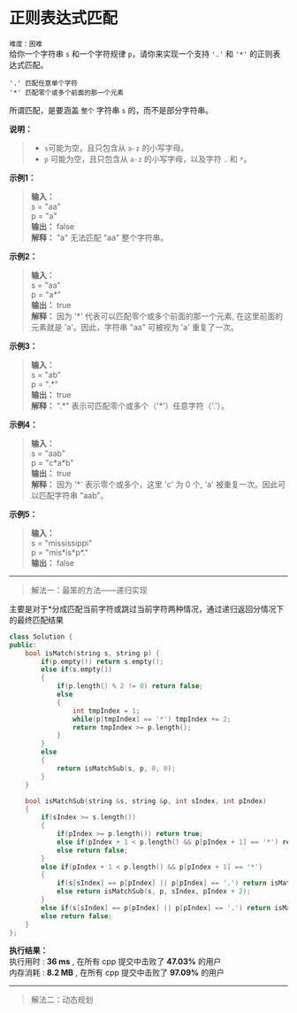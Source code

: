 # 正则表达式匹配 #  
`难度：困难`  
给你一个字符串 `s` 和一个字符规律 `p`，请你来实现一个支持 `'.'` 和 `'*'` 的正则表达式匹配。  
```
'.' 匹配任意单个字符
'*' 匹配零个或多个前面的那一个元素
```  
所谓匹配，是要涵盖 `整个` 字符串 `s` 的，而不是部分字符串。  

**说明：**  
>- `s`可能为空，且只包含从 `a-z` 的小写字母。  
>- `p` 可能为空，且只包含从 `a-z` 的小写字母，以及字符 `.` 和 `*`。  

**示例1：**  
>**输入：**   
s = "aa"  
p = "a"   
>**输出：** false  
>**解释：** "a" 无法匹配 "aa" 整个字符串。  

**示例2：**  
>**输入：**  
s = "aa"  
p = "a*"  
>**输出：** true  
>**解释：** 因为 '*' 代表可以匹配零个或多个前面的那一个元素, 在这里前面的元素就是 'a'。因此，字符串 "aa" 可被视为 'a' 重复了一次。  

**示例3：**  
>**输入：**  
s = "ab"  
p = ".*"  
>**输出：** true    
>**解释：** ".\*" 表示可匹配零个或多个（'\*'）任意字符（'.'）。 

**示例4：**  
>**输入：**  
s = "aab"  
p = "c\*a\*b"  
>**输出：** true    
>**解释：** 因为 '*' 表示零个或多个，这里 'c' 为 0 个, 'a' 被重复一次。因此可以匹配字符串 "aab"。  

**示例5：**  
>**输入：**  
s = "mississippi"  
p = "mis\*is\*p\*."  
>**输出：** false    

---
>解法一：最笨的方法——递归实现  

主要是对于*分成匹配当前字符或跳过当前字符两种情况，通过递归返回分情况下的最终匹配结果
```C++
class Solution {
public:
    bool isMatch(string s, string p) {
        if(p.empty()) return s.empty();
        else if(s.empty())
        {
            if(p.length() % 2 != 0) return false;
            else
            {
                int tmpIndex = 1;
                while(p[tmpIndex] == '*') tmpIndex += 2;
                return tmpIndex >= p.length();
            }
        }
        else
        {
            return isMatchSub(s, p, 0, 0);
        }
    }

    bool isMatchSub(string &s, string &p, int sIndex, int pIndex)
    {
        if(sIndex >= s.length())
        {
            if(pIndex >= p.length()) return true;
            else if(pIndex + 1 < p.length() && p[pIndex + 1] == '*') return isMatchSub(s, p, sIndex, pIndex + 2);
            else return false;
        }
        else if(pIndex + 1 < p.length() && p[pIndex + 1] == '*')
        {
            if(s[sIndex] == p[pIndex] || p[pIndex] == '.') return isMatchSub(s, p, sIndex + 1, pIndex) || isMatchSub(s, p, sIndex, pIndex + 2);
            else return isMatchSub(s, p, sIndex, pIndex + 2);
        }
        else if(s[sIndex] == p[pIndex] || p[pIndex] == '.') return isMatchSub(s, p, sIndex + 1, pIndex + 1);
        else return false;
    }
};
```  

**执行结果：**  
执行用时 : **36 ms** , 在所有 cpp 提交中击败了 **47.03%** 的用户  
内存消耗 : **8.2 MB** , 在所有 cpp 提交中击败了 **97.09%** 的用户  

---  
>解法二：动态规划  

